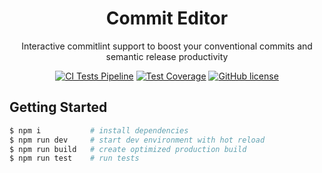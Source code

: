 <h1 align="center">Commit Editor</h1>

<p align="center">Interactive commitlint support to boost your conventional commits and semantic release productivity</p>

<p align="center">
    <a href="https://github.com/wtho/commit-editor/actions/workflows/test.yml"><img src="https://img.shields.io/github/workflow/status/wtho/commit-editor/deploy/main?style=flat-square" alt="CI Tests Pipeline" /></a>
    <a href="https://coveralls.io/github/wtho/commit-editor?branch=main"><img src="https://img.shields.io/coveralls/github/wtho/commit-editor?style=flat-square" alt="Test Coverage" /></a>
    <a href="https://github.com/wtho/commit-editor/blob/main/LICENSE"><img src="https://img.shields.io/npm/l/commit-editor?style=flat-square" alt="GitHub license" /></a>
</p>

## Getting Started

```bash
$ npm i           # install dependencies
$ npm run dev     # start dev environment with hot reload
$ npm run build   # create optimized production build
$ npm run test    # run tests
```

